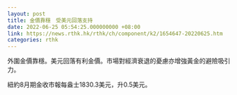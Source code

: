 ```yaml
---
layout: post
title: 金價靠穩　受美元回落支持
date: 2022-06-25 05:54:25.000000000 +08:00
link: https://news.rthk.hk/rthk/ch/component/k2/1654647-20220625.htm
categories: rthk
---
```


外圍金價靠穩。美元回落有利金價。市場對經濟衰退的憂慮亦增強黃金的避險吸引力。

紐約8月期金收市報每盎士1830.3美元，升0.5美元。
